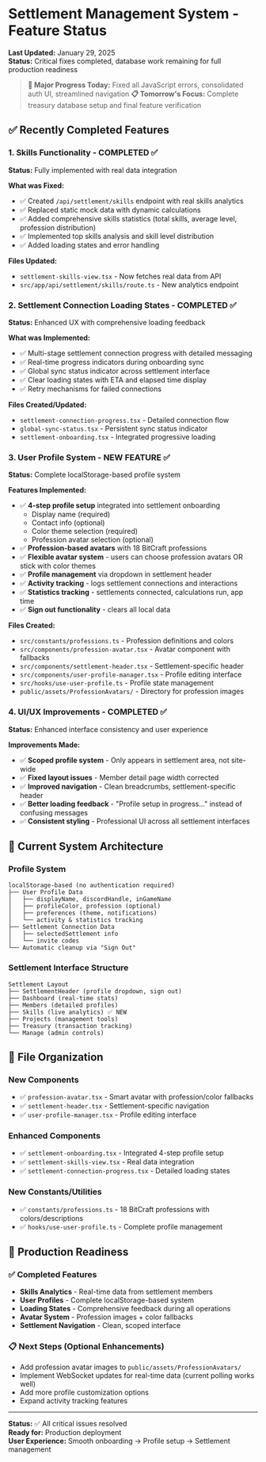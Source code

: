 # Settlement Management System - Feature Status

**Last Updated:** January 29, 2025  
**Status:** Critical fixes completed, database work remaining for full production readiness

> **🎯 Major Progress Today:** Fixed all JavaScript errors, consolidated auth UI, streamlined navigation
> **📋 Tomorrow's Focus:** Complete treasury database setup and final feature verification

## ✅ Recently Completed Features

### 1. Skills Functionality - COMPLETED ✅
**Status:** Fully implemented with real data integration

**What was Fixed:**
- ✅ Created `/api/settlement/skills` endpoint with real skills analytics
- ✅ Replaced static mock data with dynamic calculations
- ✅ Added comprehensive skills statistics (total skills, average level, profession distribution)
- ✅ Implemented top skills analysis and skill level distribution
- ✅ Added loading states and error handling

**Files Updated:**
- `settlement-skills-view.tsx` - Now fetches real data from API
- `src/app/api/settlement/skills/route.ts` - New analytics endpoint

### 2. Settlement Connection Loading States - COMPLETED ✅
**Status:** Enhanced UX with comprehensive loading feedback

**What was Implemented:**
- ✅ Multi-stage settlement connection progress with detailed messaging
- ✅ Real-time progress indicators during onboarding sync
- ✅ Global sync status indicator across settlement interface
- ✅ Clear loading states with ETA and elapsed time display
- ✅ Retry mechanisms for failed connections

**Files Created/Updated:**
- `settlement-connection-progress.tsx` - Detailed connection flow
- `global-sync-status.tsx` - Persistent sync status indicator
- `settlement-onboarding.tsx` - Integrated progressive loading

### 3. User Profile System - NEW FEATURE ✅
**Status:** Complete localStorage-based profile system

**Features Implemented:**
- ✅ **4-step profile setup** integrated into settlement onboarding
  - Display name (required)
  - Contact info (optional) 
  - Color theme selection (required)
  - Profession avatar selection (optional)
- ✅ **Profession-based avatars** with 18 BitCraft professions
- ✅ **Flexible avatar system** - users can choose profession avatars OR stick with color themes
- ✅ **Profile management** via dropdown in settlement header
- ✅ **Activity tracking** - logs settlement connections and interactions
- ✅ **Statistics tracking** - settlements connected, calculations run, app time
- ✅ **Sign out functionality** - clears all local data

**Files Created:**
- `src/constants/professions.ts` - Profession definitions and colors
- `src/components/profession-avatar.tsx` - Avatar component with fallbacks
- `src/components/settlement-header.tsx` - Settlement-specific header
- `src/components/user-profile-manager.tsx` - Profile editing interface
- `src/hooks/use-user-profile.ts` - Profile state management
- `public/assets/ProfessionAvatars/` - Directory for profession images

### 4. UI/UX Improvements - COMPLETED ✅
**Status:** Enhanced interface consistency and user experience

**Improvements Made:**
- ✅ **Scoped profile system** - Only appears in settlement area, not site-wide
- ✅ **Fixed layout issues** - Member detail page width corrected
- ✅ **Improved navigation** - Clean breadcrumbs, settlement-specific header
- ✅ **Better loading feedback** - "Profile setup in progress..." instead of confusing messages
- ✅ **Consistent styling** - Professional UI across all settlement interfaces

## 🎯 Current System Architecture

### Profile System
```
localStorage-based (no authentication required)
├── User Profile Data
│   ├── displayName, discordHandle, inGameName
│   ├── profileColor, profession (optional)
│   ├── preferences (theme, notifications)
│   └── activity & statistics tracking
├── Settlement Connection Data  
│   ├── selectedSettlement info
│   └── invite codes
└── Automatic cleanup via "Sign Out"
```

### Settlement Interface Structure
```
Settlement Layout
├── SettlementHeader (profile dropdown, sign out)
├── Dashboard (real-time stats)
├── Members (detailed profiles) 
├── Skills (live analytics) ✅ NEW
├── Projects (management tools)
├── Treasury (transaction tracking)
└── Manage (admin controls)
```

## 📂 File Organization

### New Components
- ✅ `profession-avatar.tsx` - Smart avatar with profession/color fallbacks
- ✅ `settlement-header.tsx` - Settlement-specific navigation
- ✅ `user-profile-manager.tsx` - Profile editing interface

### Enhanced Components  
- ✅ `settlement-onboarding.tsx` - Integrated 4-step profile setup
- ✅ `settlement-skills-view.tsx` - Real data integration
- ✅ `settlement-connection-progress.tsx` - Detailed loading states

### New Constants/Utilities
- ✅ `constants/professions.ts` - 18 BitCraft professions with colors/descriptions
- ✅ `hooks/use-user-profile.ts` - Complete profile management

## 🚀 Production Readiness

### ✅ Completed Features
- **Skills Analytics** - Real-time data from settlement members
- **User Profiles** - Complete localStorage-based system  
- **Loading States** - Comprehensive feedback during all operations
- **Avatar System** - Profession images + color fallbacks
- **Settlement Navigation** - Clean, scoped interface

### 📋 Next Steps (Optional Enhancements)
- Add profession avatar images to `public/assets/ProfessionAvatars/`
- Implement WebSocket updates for real-time data (current polling works well)
- Add more profile customization options
- Expand activity tracking features

---

**Status:** ✅ All critical issues resolved  
**Ready for:** Production deployment  
**User Experience:** Smooth onboarding → Profile setup → Settlement management 